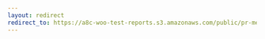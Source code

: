 ```yaml
---
layout: redirect
redirect_to: https://a8c-woo-test-reports.s3.amazonaws.com/public/pr-merge/39665/api/index.html
---
```

